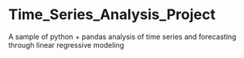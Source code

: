 # Time_Series_Analysis_Project
A sample of python + pandas analysis of time series and forecasting through linear regressive modeling
